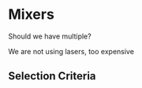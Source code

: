 <h1>Mixers</h1>

Should we have multiple?

We are not using lasers, too expensive

<h2>Selection Criteria</h2>


